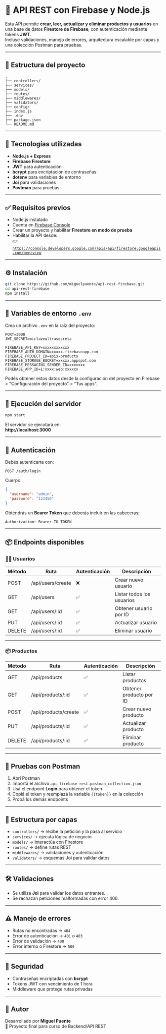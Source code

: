 # 🚀 API REST con Firebase y Node.js

Esta API permite **crear, leer, actualizar y eliminar productos y usuarios** en una base de datos **Firestore de Firebase**, con autenticación mediante tokens **JWT**.  
Incluye validaciones, manejo de errores, arquitectura escalable por capas y una colección Postman para pruebas.

---

## 📁 Estructura del proyecto

```
.
├── controllers/
├── services/
├── models/
├── routes/
├── middlewares/
├── validators/
├── config/
├── index.js
├── .env
├── package.json
└── README.md
```

---

## 🧩 Tecnologías utilizadas

- **Node.js + Express**
- **Firebase Firestore**
- **JWT** para autenticación
- **bcrypt** para encriptación de contraseñas
- **dotenv** para variables de entorno
- **Joi** para validaciones
- **Postman** para pruebas

---

## ✅ Requisitos previos

- Node.js instalado
- Cuenta en [Firebase Console](https://console.firebase.google.com/)
- Crear un proyecto y habilitar **Firestore en modo de prueba**
- Habilitar la API desde:  
  👉 [`https://console.developers.google.com/apis/api/firestore.googleapis.com/overview`](https://console.developers.google.com/apis/api/firestore.googleapis.com/overview)

---

## ⚙️ Instalación

```bash
git clone https://github.com/miguelpuente/api-rest-firebase.git
cd api-rest-firebase
npm install
```

---

## 🔐 Variables de entorno `.env`

Crea un archivo `.env` en la raíz del proyecto:

```env
PORT=3000
JWT_SECRET=miclaveultrasecreta

FIREBASE_API_KEY=xxxxxxxxxxxx
FIREBASE_AUTH_DOMAIN=xxxxx.firebaseapp.com
FIREBASE_PROJECT_ID=apis-products
FIREBASE_STORAGE_BUCKET=xxxxx.appspot.com
FIREBASE_MESSAGING_SENDER_ID=xxxxxxx
FIREBASE_APP_ID=1:xxxx:web:xxxxxx
```

Podés obtener estos datos desde la configuración del proyecto en Firebase > "Configuración del proyecto" > "Tus apps".

---

## 🚀 Ejecución del servidor

```bash
npm start
```

El servidor se ejecutará en:  
**http://localhost:3000**

---

## 🔐 Autenticación

Debés autenticarte con:

```http
POST /auth/login
```

Cuerpo:

```json
{
  "username": "admin",
  "password": "123456"
}
```

Obtendrás un **Bearer Token** que deberás incluir en las cabeceras:

```
Authorization: Bearer TU_TOKEN
```

---

## 📦 Endpoints disponibles

### 🧑‍💼 Usuarios

| Método | Ruta                      | Autenticación | Descripción                |
|--------|---------------------------|---------------|----------------------------|
| POST   | /api/users/create         | ❌            | Crear nuevo usuario        |
| GET    | /api/users                | ✅            | Listar todos los usuarios  |
| GET    | /api/users/:id            | ✅            | Obtener usuario por ID     |
| PUT    | /api/users/:id            | ✅            | Actualizar usuario         |
| DELETE | /api/users/:id            | ✅            | Eliminar usuario           |

---

### 📦 Productos

| Método | Ruta                        | Autenticación | Descripción                 |
|--------|-----------------------------|---------------|-----------------------------|
| GET    | /api/products               | ✅            | Listar productos            |
| GET    | /api/products/:id           | ✅            | Obtener producto por ID     |
| POST   | /api/products/create        | ✅            | Crear nuevo producto        |
| PUT    | /api/products/:id           | ✅            | Actualizar producto         |
| DELETE | /api/products/:id           | ✅            | Eliminar producto           |

---

## 🧪 Pruebas con Postman

1. Abrí Postman
2. Importá el archivo `api-firebase-rest.postman_collection.json`
3. Usá el endpoint **Login** para obtener el token
4. Copiá el token y reemplazá la variable `{{token}}` en la colección
5. Probá los demás endpoints

---

## 🧱 Estructura por capas

- `controllers/` → recibe la petición y la pasa al servicio
- `services/` → ejecuta lógica de negocio
- `models/` → interactúa con Firestore
- `routes/` → define rutas REST
- `middlewares/` → validaciones y autenticación
- `validators/` → esquemas Joi para validar datos

---

## 🛠️ Validaciones

- Se utiliza **Joi** para validar los datos entrantes.
- Se rechazan peticiones malformadas con error 400.

---

## ⚠️ Manejo de errores

- Rutas no encontradas → `404`
- Error de autenticación → `401` o `403`
- Error de validación → `400`
- Error interno o Firestore → `500`

---

## 🔐 Seguridad

- Contraseñas encriptadas con **bcrypt**
- Tokens JWT con vencimiento de 1 hora
- Middleware que protege rutas privadas

---

## 🧑 Autor

Desarrollado por **Miguel Puente**  
💼 Proyecto final para curso de Backend/API REST

